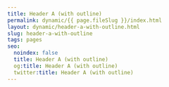 ```yaml
---
title: Header A (with outline)
permalink: dynamic/{{ page.fileSlug }}/index.html
layout: dynamic/header-a-with-outline.html
slug: header-a-with-outline
tags: pages
seo:
  noindex: false
  title: Header A (with outline)
  og:title: Header A (with outline)
  twitter:title: Header A (with outline)
---
```



